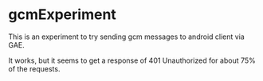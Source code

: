 # gcmExperiment

This is an experiment to try sending gcm messages to android client via GAE. 

It works, but it seems to get a response of 401 Unauthorized for about 75% of the requests.
